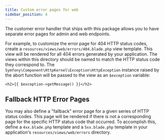 ```yaml
---
title: Custom error pages for web
sidebar_position: 4
---
```


The customer error handler that ships with this package allows you to have separate error pages for admin and web endpoints.

For example, to customize the error page for 404 HTTP status codes, create a `resources/views/web/errors/404.blade.php` view template. This view will be rendered for all 404 errors generated by your application. The views within this directory should be named to match the HTTP status code they correspond to. The `Symfony\Component\HttpKernel\Exception\HttpException` instance raised by the abort function will be passed to the view as an `$exception` variable:

```bladehtml
<h2>{{ $exception->getMessage() }}</h2>
```

## Fallback HTTP Error Pages

You may also define a "fallback" error page for a given series of HTTP status codes. This page will be rendered if there is not a corresponding page for the specific HTTP status code that occurred. To accomplish this, define a `4xx.blade.php` template and a `5xx.blade.php` template in your application's `resources/views/web/errors` directory.
